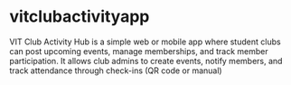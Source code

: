 # vitclubactivityapp
VIT Club Activity Hub is a simple web or mobile app where student clubs can post upcoming events, manage memberships, and track member participation. It allows club admins to create events, notify members, and track attendance through check-ins (QR code or manual)
